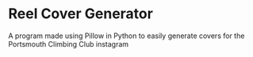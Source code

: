 # Reel Cover Generator

A program made using Pillow in Python to easily generate covers for the Portsmouth Climbing Club instagram
